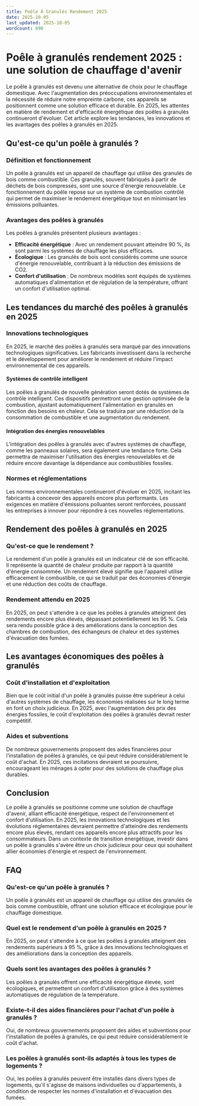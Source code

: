 ```yaml
---
title: Poêle À Granulés Rendement 2025
date: 2025-10-05
last_updated: 2025-10-05
wordcount: 890
---
```


# Poêle à granulés rendement 2025 : une solution de chauffage d'avenir

Le poêle à granulés est devenu une alternative de choix pour le chauffage domestique. Avec l'augmentation des préoccupations environnementales et la nécessité de réduire notre empreinte carbone, ces appareils se positionnent comme une solution efficace et durable. En 2025, les attentes en matière de rendement et d'efficacité énergétique des poêles à granulés continueront d'évoluer. Cet article explore les tendances, les innovations et les avantages des poêles à granulés en 2025.

## Qu'est-ce qu'un poêle à granulés ?

### Définition et fonctionnement

Un poêle à granulés est un appareil de chauffage qui utilise des granulés de bois comme combustible. Ces granulés, souvent fabriqués à partir de déchets de bois compressés, sont une source d'énergie renouvelable. Le fonctionnement du poêle repose sur un système de combustion contrôlé qui permet de maximiser le rendement énergétique tout en minimisant les émissions polluantes.

### Avantages des poêles à granulés

Les poêles à granulés présentent plusieurs avantages :

- **Efficacité énergétique** : Avec un rendement pouvant atteindre 90 %, ils sont parmi les systèmes de chauffage les plus efficaces.
- **Écologique** : Les granulés de bois sont considérés comme une source d'énergie renouvelable, contribuant à la réduction des émissions de CO2.
- **Confort d'utilisation** : De nombreux modèles sont équipés de systèmes automatiques d'alimentation et de régulation de la température, offrant un confort d'utilisation optimal.

## Les tendances du marché des poêles à granulés en 2025

### Innovations technologiques

En 2025, le marché des poêles à granulés sera marqué par des innovations technologiques significatives. Les fabricants investissent dans la recherche et le développement pour améliorer le rendement et réduire l'impact environnemental de ces appareils.

#### Systèmes de contrôle intelligent

Les poêles à granulés de nouvelle génération seront dotés de systèmes de contrôle intelligent. Ces dispositifs permettront une gestion optimisée de la combustion, ajustant automatiquement l'alimentation en granulés en fonction des besoins en chaleur. Cela se traduira par une réduction de la consommation de combustible et une augmentation du rendement.

#### Intégration des énergies renouvelables

L'intégration des poêles à granulés avec d'autres systèmes de chauffage, comme les panneaux solaires, sera également une tendance forte. Cela permettra de maximiser l'utilisation des énergies renouvelables et de réduire encore davantage la dépendance aux combustibles fossiles.

### Normes et réglementations

Les normes environnementales continueront d'évoluer en 2025, incitant les fabricants à concevoir des appareils encore plus performants. Les exigences en matière d'émissions polluantes seront renforcées, poussant les entreprises à innover pour répondre à ces nouvelles réglementations.

## Rendement des poêles à granulés en 2025

### Qu'est-ce que le rendement ?

Le rendement d'un poêle à granulés est un indicateur clé de son efficacité. Il représente la quantité de chaleur produite par rapport à la quantité d'énergie consommée. Un rendement élevé signifie que l'appareil utilise efficacement le combustible, ce qui se traduit par des économies d'énergie et une réduction des coûts de chauffage.

### Rendement attendu en 2025

En 2025, on peut s'attendre à ce que les poêles à granulés atteignent des rendements encore plus élevés, dépassant potentiellement les 95 %. Cela sera rendu possible grâce à des améliorations dans la conception des chambres de combustion, des échangeurs de chaleur et des systèmes d'évacuation des fumées.

## Les avantages économiques des poêles à granulés

### Coût d'installation et d'exploitation

Bien que le coût initial d'un poêle à granulés puisse être supérieur à celui d'autres systèmes de chauffage, les économies réalisées sur le long terme en font un choix judicieux. En 2025, avec l'augmentation des prix des énergies fossiles, le coût d'exploitation des poêles à granulés devrait rester compétitif.

### Aides et subventions

De nombreux gouvernements proposent des aides financières pour l'installation de poêles à granulés, ce qui peut réduire considérablement le coût d'achat. En 2025, ces incitations devraient se poursuivre, encourageant les ménages à opter pour des solutions de chauffage plus durables.

## Conclusion

Le poêle à granulés se positionne comme une solution de chauffage d'avenir, alliant efficacité énergétique, respect de l'environnement et confort d'utilisation. En 2025, les innovations technologiques et les évolutions réglementaires devraient permettre d'atteindre des rendements encore plus élevés, rendant ces appareils encore plus attractifs pour les consommateurs. Dans un contexte de transition énergétique, investir dans un poêle à granulés s'avère être un choix judicieux pour ceux qui souhaitent allier économies d'énergie et respect de l'environnement.

## FAQ

### Qu'est-ce qu'un poêle à granulés ?

Un poêle à granulés est un appareil de chauffage qui utilise des granulés de bois comme combustible, offrant une solution efficace et écologique pour le chauffage domestique.

### Quel est le rendement d'un poêle à granulés en 2025 ?

En 2025, on peut s'attendre à ce que les poêles à granulés atteignent des rendements supérieurs à 95 %, grâce à des innovations technologiques et des améliorations dans la conception des appareils.

### Quels sont les avantages des poêles à granulés ?

Les poêles à granulés offrent une efficacité énergétique élevée, sont écologiques, et permettent un confort d'utilisation grâce à des systèmes automatiques de régulation de la température.

### Existe-t-il des aides financières pour l'achat d'un poêle à granulés ?

Oui, de nombreux gouvernements proposent des aides et subventions pour l'installation de poêles à granulés, ce qui peut réduire considérablement le coût d'achat.

### Les poêles à granulés sont-ils adaptés à tous les types de logements ?

Oui, les poêles à granulés peuvent être installés dans divers types de logements, qu'il s'agisse de maisons individuelles ou d'appartements, à condition de respecter les normes d'installation et d'évacuation des fumées.